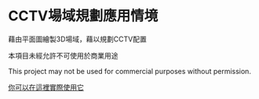 # CCTV場域規劃應用情境

藉由平面圖繪製3D場域，藉以規劃CCTV配置

本項目未經允許不可使用於商業用途

This project may not be used for commercial purposes without permission.

[你可以在這裡實際使用它](https://svg-to-3d-mu.vercel.app/)
